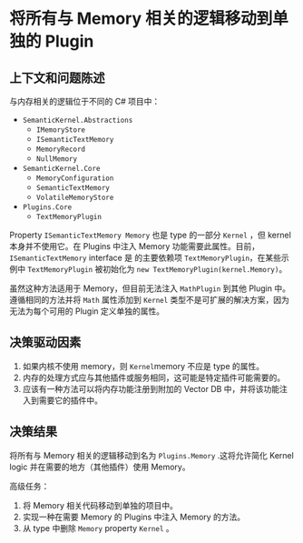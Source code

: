 # 将所有与 Memory 相关的逻辑移动到单独的 Plugin

## 上下文和问题陈述

与内存相关的逻辑位于不同的 C# 项目中：

- `SemanticKernel.Abstractions`
  - `IMemoryStore`
  - `ISemanticTextMemory`
  - `MemoryRecord`
  - `NullMemory`
- `SemanticKernel.Core`
  - `MemoryConfiguration`
  - `SemanticTextMemory`
  - `VolatileMemoryStore`
- `Plugins.Core`
  - `TextMemoryPlugin`

Property `ISemanticTextMemory Memory` 也是 type 的一部分 `Kernel` ，但 kernel 本身并不使用它。在 Plugins 中注入 Memory 功能需要此属性。目前， `ISemanticTextMemory` interface 是 的主要依赖项 `TextMemoryPlugin`，在某些示例中 `TextMemoryPlugin` 被初始化为 `new TextMemoryPlugin(kernel.Memory)`。

虽然这种方法适用于 Memory，但目前无法注入 `MathPlugin` 到其他 Plugin 中。遵循相同的方法并将 `Math` 属性添加到 `Kernel` 类型不是可扩展的解决方案，因为无法为每个可用的 Plugin 定义单独的属性。

## 决策驱动因素

1.  如果内核不使用 memory，则 `Kernel`memory 不应是 type 的属性。
2. 内存的处理方式应与其他插件或服务相同，这可能是特定插件可能需要的。
3. 应该有一种方法可以将内存功能注册到附加的 Vector DB 中，并将该功能注入到需要它的插件中。

## 决策结果

将所有与 Memory 相关的逻辑移动到名为 `Plugins.Memory` .这将允许简化 Kernel logic 并在需要的地方（其他插件）使用 Memory。

高级任务：

1. 将 Memory 相关代码移动到单独的项目中。
2. 实现一种在需要 Memory 的 Plugins 中注入 Memory 的方法。
3. 从 type 中删除 `Memory` property `Kernel` 。
